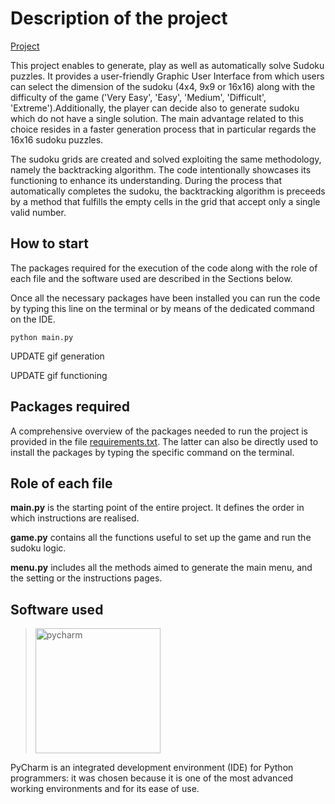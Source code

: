 
# Description of the project

[Project](https://github.com/EdoardoGruppi/Sudoker) 

This project enables to generate, play as well as automatically solve Sudoku puzzles. It provides a user-friendly Graphic User Interface from which users can select the dimension of the sudoku (4x4, 9x9 or 16x16) along with the difficulty of the game ('Very Easy', 'Easy', 'Medium', 'Difficult', 'Extreme').Additionally, the player can decide also to generate sudoku which do not have a single solution. The main advantage related to this choice resides in a faster generation process that in particular regards the 16x16 sudoku puzzles.

The sudoku grids are created and solved exploiting the same methodology, namely the backtracking algorithm. The code intentionally showcases its functioning to enhance its understanding. During the process that automatically completes the sudoku, the backtracking algorithm is preceeds by a method that fulfills  the empty cells in the grid that accept only a single valid number. 

## How to start

The packages required for the execution of the code along with the role of each file and the software used are described
in the Sections below.

Once all the necessary packages have been installed you can run the code by typing this line on the terminal or by means of the dedicated command on the IDE.

```
python main.py
```

UPDATE gif generation

UPDATE gif functioning

## Packages required

A comprehensive overview of the packages needed to run the project is provided in the file [requirements.txt](https://github.com/EdoardoGruppi/Sudoker/blob/main/requirements.txt). The latter can also be directly used to install the packages by typing the specific command on the terminal. 

## Role of each file

**main.py** is the starting point of the entire project. It defines the order in which instructions are realised. 

**game.py** contains all the functions useful to set up the game and run the sudoku logic.

**menu.py** includes all the methods aimed to generate the main menu, and the setting or the instructions pages.

## Software used

> <img src="https://financesonline.com/uploads/2019/08/PyCharm_Logo1.png" width="200" alt="pycharm">

PyCharm is an integrated development environment (IDE) for Python programmers: it was chosen because it is one of the
most advanced working environments and for its ease of use.
